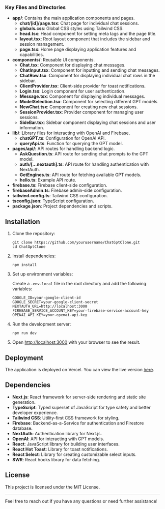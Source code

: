<h3>Key Files and Directories</h3>
<ul>
    <li><strong>app/</strong>: Contains the main application components and pages.
        <ul>
            <li><strong>chat/[id]/page.tsx</strong>: Chat page for individual chat sessions.</li>
            <li><strong>globals.css</strong>: Global CSS styles using Tailwind CSS.</li>
            <li><strong>head.tsx</strong>: Head component for setting meta tags and the page title.</li>
            <li><strong>layout.tsx</strong>: Root layout component that includes the sidebar and session management.</li>
            <li><strong>page.tsx</strong>: Home page displaying application features and capabilities.</li>
        </ul>
    </li>
    <li><strong>components/</strong>: Reusable UI components.
        <ul>
            <li><strong>Chat.tsx</strong>: Component for displaying chat messages.</li>
            <li><strong>ChatInput.tsx</strong>: Component for inputting and sending chat messages.</li>
            <li><strong>ChatRow.tsx</strong>: Component for displaying individual chat rows in the sidebar.</li>
            <li><strong>ClientProvider.tsx</strong>: Client-side provider for toast notifications.</li>
            <li><strong>Login.tsx</strong>: Login component for user authentication.</li>
            <li><strong>Message.tsx</strong>: Component for displaying individual messages.</li>
            <li><strong>ModelSelection.tsx</strong>: Component for selecting different GPT models.</li>
            <li><strong>NewChat.tsx</strong>: Component for creating new chat sessions.</li>
            <li><strong>SessionProvider.tsx</strong>: Provider component for managing user sessions.</li>
            <li><strong>SideBar.tsx</strong>: Sidebar component displaying chat sessions and user information.</li>
        </ul>
    </li>
    <li><strong>lib/</strong>: Library files for interacting with OpenAI and Firebase.
        <ul>
            <li><strong>chatGPT.ts</strong>: Configuration for OpenAI API.</li>
            <li><strong>queryApi.ts</strong>: Function for querying the GPT model.</li>
        </ul>
    </li>
    <li><strong>pages/api/</strong>: API routes for handling backend logic.
        <ul>
            <li><strong>AskQuestion.ts</strong>: API route for sending chat prompts to the GPT model.</li>
            <li><strong>auth/[...nextauth].ts</strong>: API route for handling authentication with NextAuth.</li>
            <li><strong>GetEngines.ts</strong>: API route for fetching available GPT models.</li>
            <li><strong>hello.ts</strong>: Example API route.</li>
        </ul>
    </li>
    <li><strong>firebase.ts</strong>: Firebase client-side configuration.</li>
    <li><strong>firebaseAdmin.ts</strong>: Firebase admin-side configuration.</li>
    <li><strong>tailwind.config.ts</strong>: Tailwind CSS configuration.</li>
    <li><strong>tsconfig.json</strong>: TypeScript configuration.</li>
    <li><strong>package.json</strong>: Project dependencies and scripts.</li>
</ul>

<h2>Installation</h2>
<ol>
    <li>Clone the repository:
        <pre><code>git clone https://github.com/yourusername/ChatGptClone.git
cd ChatGptClone</code></pre>
    </li>
    <li>Install dependencies:
        <pre><code>npm install</code></pre>
    </li>
    <li>Set up environment variables:
        <p>Create a <code>.env.local</code> file in the root directory and add the following variables:</p>
        <pre><code>GOOGLE_ID=your-google-client-id
GOOGLE_SECRET=your-google-client-secret
NEXTAUTH_URL=http://localhost:3000
FIREBASE_SERVICE_ACCOUNT_KEY=your-firebase-service-account-key
OPENAI_API_KEY=your-openai-api-key</code></pre>
    </li>
    <li>Run the development server:
        <pre><code>npm run dev</code></pre>
    </li>
    <li>Open <a href="http://localhost:3000">http://localhost:3000</a> with your browser to see the result.</li>
</ol>

<h2>Deployment</h2>
<p>The application is deployed on Vercel. You can view the live version <a href="https://chatgpt-qy6qzr1mt-alex-jensens-projects-66089415.vercel.app/">here</a>.</p>

<h2>Dependencies</h2>
<ul>
    <li><strong>Next.js</strong>: React framework for server-side rendering and static site generation.</li>
    <li><strong>TypeScript</strong>: Typed superset of JavaScript for type safety and better developer experience.</li>
    <li><strong>Tailwind CSS</strong>: Utility-first CSS framework for styling.</li>
    <li><strong>Firebase</strong>: Backend-as-a-Service for authentication and Firestore database.</li>
    <li><strong>NextAuth</strong>: Authentication library for Next.js.</li>
    <li><strong>OpenAI</strong>: API for interacting with GPT models.</li>
    <li><strong>React</strong>: JavaScript library for building user interfaces.</li>
    <li><strong>React Hot Toast</strong>: Library for toast notifications.</li>
    <li><strong>React Select</strong>: Library for creating customizable select inputs.</li>
    <li><strong>SWR</strong>: React hooks library for data fetching.</li>
</ul>

<h2>License</h2>
<p>This project is licensed under the MIT License.</p>

<hr>

<p>Feel free to reach out if you have any questions or need further assistance!</p>
